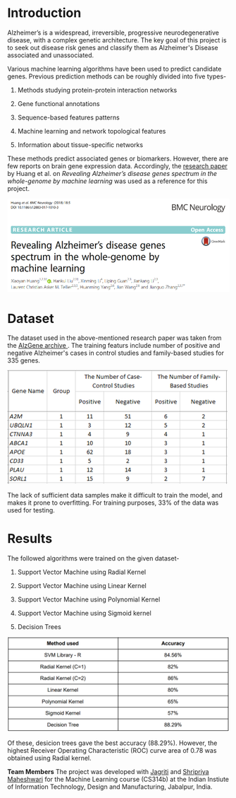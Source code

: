 # Introduction
Alzheimer’s is a widespread, irreversible, progressive neurodegenerative disease, with a complex genetic architecture. The key goal of this project is to seek out disease risk genes and classify them as Alzheimer's Disease associated and unassociated.

Various machine learning algorithms have been used to predict candidate genes. Previous prediction methods can be roughly divided into five types-

1. Methods studying protein-protein interaction networks

2. Gene functional annotations

3. Sequence-based features patterns

4. Machine learning and network topological features

5. Information about tissue-specific networks

These methods predict associated genes or biomarkers. However, there are few reports on brain gene expression data. Accordingly, the <a href = "https://pubmed.ncbi.nlm.nih.gov/29320986/">research paper</a> by Huang et al. on *Revealing Alzheimer’s disease genes spectrum in the whole-genome by machine learning* was used as a reference for this project.

<img src = "https://github.com/isha-git/Alzheimers-Disease/blob/master/Images/ResearchPaper.PNG" width = "800">

# Dataset
The dataset used in the above-mentioned research paper was taken from the <a href = "http://www.alzgene.org/"> AlzGene archive </a>. The training featurs include number of positive and negative Alzheimer's cases in control studies and family-based studies for 335 genes.

<img src = "https://github.com/isha-git/Alzheimers-Disease/blob/master/Images/DatasetScreenshot.PNG" width = "500">

The lack of sufficient data samples make it difficult to train the model, and makes it prone to overfitting.
For training purposes, 33% of the data was used for testing.

# Results
The followed algorithms were trained on the given dataset-

1. Support Vector Machine using Radial Kernel

2. Support Vector Machine using Linear Kernel

3. Support Vector Machine using Polynomial Kernel

4. Support Vector Machine using Sigmoid kernel

5. Decision Trees

<img src = "https://github.com/isha-git/Alzheimers-Disease/blob/master/Images/Results.PNG" width = "800">

Of these, desicion trees gave the best accuracy (88.29%). However, the highest Receiver Operating Characteristic (ROC) curve area of 0.78 was obtained using Radial kernel.

**Team Members**
The project was developed with <a href = "https://github.com/jagriti04">Jagriti</a> and <a href="https://github.com/shripriyamaheshwari">Shripriya Maheshwari</a> for the Machine Learning course (CS314b) at the Indian Instiute of Information Technology, Design and Manufacturing, Jabalpur, India.

